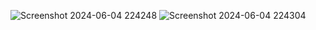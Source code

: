 ![Screenshot 2024-06-04 224248](https://github.com/An2992/Dummy-videos-dashboard/assets/169662191/a71f2d24-1f96-4a4f-90c3-d498b69a1cd4)
![Screenshot 2024-06-04 224304](https://github.com/An2992/Dummy-videos-dashboard/assets/169662191/124d6651-16fa-4a55-9f33-509b2f83a1cd)
